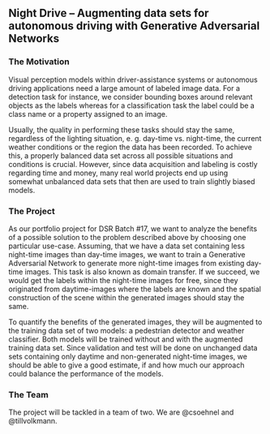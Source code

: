 ## Night Drive – Augmenting data sets for autonomous driving with Generative Adversarial Networks ##

### The Motivation ###
Visual perception models within driver-assistance systems or autonomous driving applications need a large amount of labeled image data. For a detection task for instance, we consider bounding boxes around relevant objects as the labels whereas for a classification task the label could be a class name or a property assigned to an image.

Usually, the quality in performing these tasks should stay the same, regardless of the lighting situation, e. g. day-time vs. night-time, the current weather conditions or the region the data has been recorded. To achieve this, a properly balanced data set across all possible situations and conditions is crucial. However, since data acquisition and labeling is costly regarding time and money, many real world projects end up using somewhat unbalanced data sets that then are used to train slightly biased models.

### The Project ###
As our portfolio project for DSR Batch #17, we want to analyze the benefits of a possible solution to the problem described above by choosing one particular use-case. Assuming, that we have a data set containing less night-time images than day-time images, we want to train a Generative Adversarial Network to generate more night-time images from existing day-time images. This task is also known as domain transfer.
If we succeed, we would get the labels within the night-time images for free, since they originated from daytime-images where the labels are known and the spatial construction of the scene within the generated images should stay the same.

To quantify the benefits of the generated images, they will be augmented to the training data set of two models: a pedestrian detector and weather classifier. Both models will be trained without and with the augmented training data set. Since validation and test will be done on unchanged data sets containing only daytime and non-generated night-time images, we should be able to give a good estimate, if and how much our approach could balance the performance of the models.

### The Team ###
The project will be tackled in a team of two. We are @csoehnel and @tillvolkmann.

